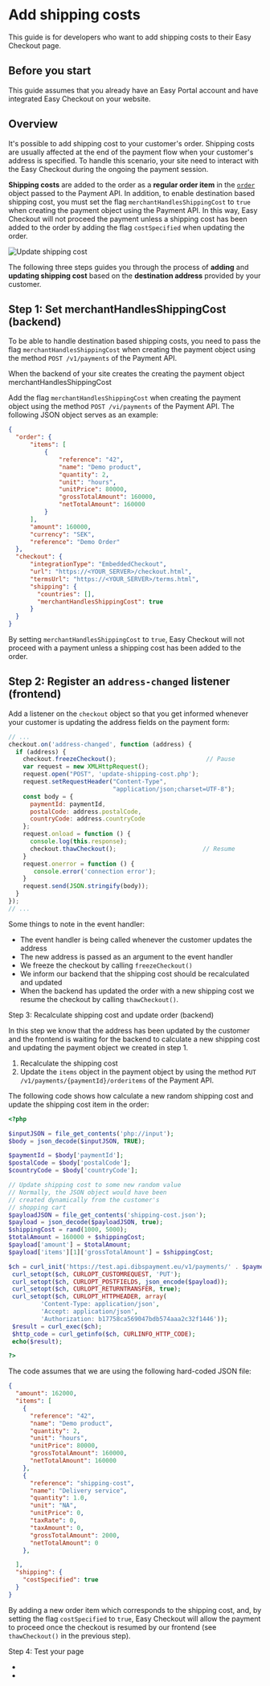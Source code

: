 # Add shipping costs

This guide is for developers who want to add shipping costs to their Easy Checkout page.

## Before you start

This guide assumes that you already have an Easy Portal account and have  integrated Easy Checkout on your website. 


## Overview

It's possible to add shipping cost to your customer's order. Shipping costs are usually affected at the end of the payment flow when your customer's address is specified. To handle this scenario, your site need to interact with the Easy Checkout during the ongoing the payment session.

**Shipping costs** are added to the order as a **regular order item** in the [`order`](http://www.example.com/payment-api#order) object passed to the Payment API. In addition, 
to enable destination based shipping cost, you must set the flag `merchantHandlesShippingCost` to `true` when creating the payment object using the Payment API. In this way, Easy Checkout will not proceed the payment unless a shipping cost has been added to the order by adding the flag `costSpecified` when updating the order.

![Update shipping cost](images/update-shipping-cost.png)

<!--

This guide will show you how to update the order items in an ongoing payment session using the Payment API. 


This method can be used to add or remove items to the cart, change the amount, quantity, etc on existing items or add or update shipping cost. Please note that shipping cost is an order line like any other order line. If the merchant handles shipping cost, the update cart must be invoked with shipping.costSpecified as shown in the example body:
-->


<!--
Merchant can update the order items in a cart by utilizing the new api-method: PUT "v1/payments/{paymentId}/orderitems". 


This method can be used to add or remove items to the cart, change the amount, quantity, etc on existing items or add or update shipping cost. Please note that shipping cost is an order line like any other order line. If the merchant handles shipping cost, the update cart must be invoked with shipping.costSpecified as shown in the example body:


A typical scenario where you want to update an existing payment session is when the customer changes the quantity of an item. 

-->

The following three steps guides you through the process of **adding** and **updating shipping cost** based on the **destination address** provided by your customer.


## Step 1: Set merchantHandlesShippingCost (backend)

To be able to handle destination based shipping costs, you need to pass the flag `merchantHandlesShippingCost` when creating the payment object using the method `POST /v1/payments` of the Payment API.

When the backend of your site creates the creating the payment object 
merchantHandlesShippingCost

Add the flag `merchantHandlesShippingCost` when creating the payment object using the method `POST /vi/payments` of the Payment API. The following JSON object serves as an example:

```json
{
  "order": {
      "items": [
          {
              "reference": "42",
              "name": "Demo product",
              "quantity": 2,
              "unit": "hours",
              "unitPrice": 80000,
              "grossTotalAmount": 160000,
              "netTotalAmount": 160000
          }
      ],
      "amount": 160000,
      "currency": "SEK",
      "reference": "Demo Order"
  },
  "checkout": {
      "integrationType": "EmbeddedCheckout",
      "url": "https://<YOUR_SERVER>/checkout.html",
      "termsUrl": "https://<YOUR_SERVER>/terms.html",
      "shipping": {
        "countries": [],
        "merchantHandlesShippingCost": true
      }
  }
}
```

By setting `merchantHandlesShippingCost` to `true`, Easy Checkout will not proceed with a payment unless a shipping cost has been added to the order.

## Step 2: Register an `address-changed` listener (frontend)

Add a listener on the `checkout` object so that you get informed whenever your customer is updating the address fields on the payment form:

```javascript
// ...
checkout.on('address-changed', function (address) {
  if (address) {
    checkout.freezeCheckout();                         // Pause
    var request = new XMLHttpRequest();
    request.open("POST", 'update-shipping-cost.php');
    request.setRequestHeader("Content-Type", 
                             "application/json;charset=UTF-8");
    const body = {
      paymentId: paymentId,
      postalCode: address.postalCode,
      countryCode: address.countryCode
    };
    request.onload = function () {
      console.log(this.response);
      checkout.thawCheckout();                        // Resume
    }
    request.onerror = function () { 
       console.error('connection error'); 
    }
    request.send(JSON.stringify(body));
  }
});
// ...

```
Some things to note in the event handler:
- The event handler is being called whenever the customer updates the address
- The new address is passed as an argument to the event handler
- We freeze the checkout by calling `freezeCheckout()` 
- We inform our backend that the shipping cost should be recalculated and updated 
- When the backend has updated the order with a new shipping cost we resume the checkout by calling `thawCheckout()`.






Step 3: Recalculate shipping cost and update order (backend)

In this step we know that the address has been updated by the customer and the frontend is waiting for the backend to calculate a new shipping cost and updating the payment object we created in step 1. 

1. Recalculate the shipping cost
2. Update the `items` object in the payment object by using the method `PUT /v1/payments/{paymentId}/orderitems` of the Payment API.

The following code shows how calculate a new random shipping cost and update the shipping cost item in the order:

```php
<?php

$inputJSON = file_get_contents('php://input');
$body = json_decode($inputJSON, TRUE);

$paymentId = $body['paymentId'];
$postalCode = $body['postalCode'];
$countryCode = $body['countryCode'];

// Update shipping cost to some new random value
// Normally, the JSON object would have been
// created dynamically from the customer's 
// shopping cart
$payloadJSON = file_get_contents('shipping-cost.json');
$payload = json_decode($payloadJSON, true);
$shippingCost = rand(1000, 5000);
$totalAmount = 160000 + $shippingCost;
$payload['amount'] = $totalAmount;
$payload['items'][1]['grossTotalAmount'] = $shippingCost;

$ch = curl_init('https://test.api.dibspayment.eu/v1/payments/' . $paymentId . '/orderitems');
 curl_setopt($ch, CURLOPT_CUSTOMREQUEST, 'PUT');
 curl_setopt($ch, CURLOPT_POSTFIELDS, json_encode($payload));
 curl_setopt($ch, CURLOPT_RETURNTRANSFER, true);
 curl_setopt($ch, CURLOPT_HTTPHEADER, array(                                                                         
         'Content-Type: application/json',
         'Accept: application/json',
         'Authorization: b17758ca569047bdb574aaa2c32f1446'));                                                
 $result = curl_exec($ch);
 $http_code = curl_getinfo($ch, CURLINFO_HTTP_CODE);
 echo($result);

?>
```
The code assumes that we are using the following hard-coded JSON file:

```json
{
  "amount": 162000,
  "items": [
    {
      "reference": "42",
      "name": "Demo product",
      "quantity": 2,
      "unit": "hours",
      "unitPrice": 80000,
      "grossTotalAmount": 160000,
      "netTotalAmount": 160000
    },
    {
      "reference": "shipping-cost",
      "name": "Delivery service",
      "quantity": 1.0,
      "unit": "NA",
      "unitPrice": 0,
      "taxRate": 0,
      "taxAmount": 0,
      "grossTotalAmount": 2000,
      "netTotalAmount": 0
    },

  ],
  "shipping": {
    "costSpecified": true
  }
}
```

By adding a new order item which corresponds to the shipping cost, and, by setting the flag `costSpecified` to `true`, Easy Checkout will allow the payment to proceed once the checkout is resumed by our frontend (see `thawCheckout()` in the previous step).

Step 4: Test your page

-   
- 